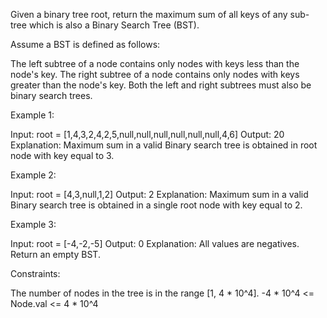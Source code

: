 Given a binary tree root, return the maximum sum of all keys of any sub-tree
which is also a Binary Search Tree (BST).

Assume a BST is defined as follows:


The left subtree of a node contains only nodes with keys less than the node's
key.
The right subtree of a node contains only nodes with keys greater than the
node's key.
Both the left and right subtrees must also be binary search trees.



Example 1:




Input: root = [1,4,3,2,4,2,5,null,null,null,null,null,null,4,6]
Output: 20
Explanation: Maximum sum in a valid Binary search tree is obtained in root
node with key equal to 3.


Example 2:




Input: root = [4,3,null,1,2]
Output: 2
Explanation: Maximum sum in a valid Binary search tree is obtained in a
single root node with key equal to 2.


Example 3:


Input: root = [-4,-2,-5]
Output: 0
Explanation: All values are negatives. Return an empty BST.



Constraints:


The number of nodes in the tree is in the range [1, 4 * 10^4].
-4 * 10^4 <= Node.val <= 4 * 10^4




